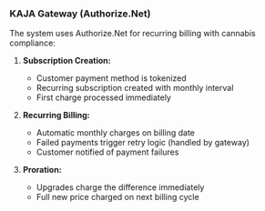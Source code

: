 ### KAJA Gateway (Authorize.Net)

The system uses Authorize.Net for recurring billing with cannabis compliance:

1. **Subscription Creation:**
   - Customer payment method is tokenized
   - Recurring subscription created with monthly interval
   - First charge processed immediately

2. **Recurring Billing:**
   - Automatic monthly charges on billing date
   - Failed payments trigger retry logic (handled by gateway)
   - Customer notified of payment failures

3. **Proration:**
   - Upgrades charge the difference immediately
   - Full new price charged on next billing cycle
